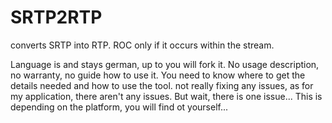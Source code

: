 # SRTP2RTP

converts SRTP into RTP. ROC only if it occurs within the stream.

Language is and stays german, up to you will fork it. No usage description, no warranty, no guide how to use it. You need to know where to get the details needed and how to use the tool. not really fixing any issues, as for my application, there aren't any issues. But wait, there is one issue... This is depending on the platform, you will find ot yourself...
